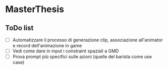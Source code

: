 # MasterThesis

## ToDo list
- [ ] Automatizzare il processo di generazione clip, associazione all'animator e record dell'animazione in game
- [ ] Vedi come dare in input i constraint spaziali a GMD
- [ ] Prova prompt più specifici sulle azioni (quelle del barista come use case)
